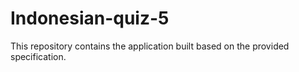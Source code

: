 # Indonesian-quiz-5

This repository contains the application built based on the provided specification.